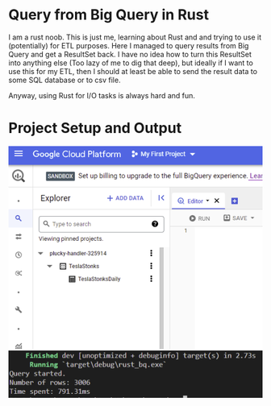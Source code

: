 # Query from Big Query in Rust

I am a rust noob. This is just me, learning about Rust and and trying to use it (potentially) for ETL purposes. Here I managed to query results from Big Query and get a ResultSet back. I have no idea how to turn this ResultSet into anything else (Too lazy of me to dig that deep), but ideally if I want to use this for my ETL, then I should at least be able to send the result data to some SQL database or to csv file.

Anyway, using Rust for I/O tasks is always hard and fun.

# Project Setup and Output
![project setup](/pics/project_setup.PNG)
![output](/pics/results.PNG)

